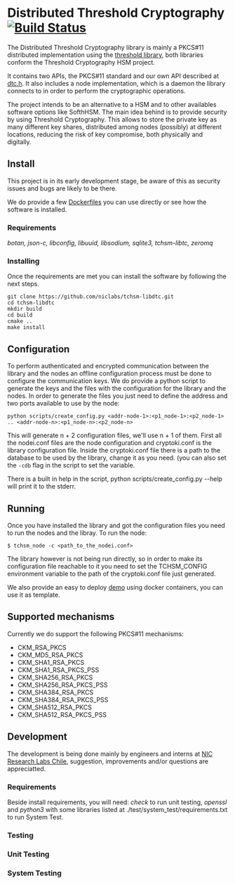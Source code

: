 # Distributed Threshold Cryptography [![Build Status](https://travis-ci.org/niclabs/tchsm-libdtc.svg?branch=master)](https://travis-ci.org/niclabs/tchsm-libdtc)

The Distributed Threshold Cryptography library is mainly a PKCS#11 distributed implementation using the [threshold library](https://github.com/niclabs/tchsm-libtc), both libraries conform the Threshold Cryptography HSM project.

It contains two APIs, the PKCS#11 standard and our own API described at [dtc.h](https://github.com/niclabs/tchsm-libdtc/blob/master/src/include/dtc.h). It also includes a node implementation, which is a daemon the library connects to in order to perform the cryptographic operations.

The project intends to be an alternative to a HSM and to other availables software options like SofthHSM. The main idea behind is to provide security by using Threshold Cryptography. This allows to store the private key as many different key shares, distributed among nodes (possibly) at different locations, reducing the risk of key compromise, both physically and digitally.

## Install

This project is in its early development stage, be aware of this as security issues and bugs are likely to be there.

We do provide a few [Dockerfiles](https://github.com/niclabs/docker/tree/master/tchsm) you can use directly or see how the software is installed.

### Requirements

*botan, json-c, libconfig, libuuid, libsodium, sqlite3, tchsm-libtc, zeromq*

### Installing

Once the requirements are met you can install the software by following the next steps.

```shell
git clone https://github.com/niclabs/tchsm-libdtc.git
cd tchsm-libdtc
mkdir build
cd build
cmake ..
make install
```
## Configuration

To perform authenticated and encrypted communication between the library and the nodes an offline configuration process must be done to configure the communication keys. We do provide a python script to generate the keys and the files with the configuration for the library and the nodes. In order to generate the files you just need to define the address and two ports available to use by the node:

```shell
python scripts/create_config.py <addr-node-1>:<p1_node-1>:<p2_node-1> .. <addr-node-n>:<p1_node-n>:<p2_node-n>
```

This will generate n + 2 configuration files, we'll use n + 1 of them. First all the nodei.conf files are the node configuration and cryptoki.conf is the library configuration file.
Inside the cryptoki.conf file there is a path to the database to be used by the library, change it as you need. (you can also set the ```-cdb``` flag in the script to set the variable.

There is a built in help in the script, python scripts/create_config.py --help will print it to the stderr.

## Running

Once you have installed the library and got the configuration files you need to run the nodes and the libray. To run the node:

```shell
$ tchsm_node -c <path_to_the_nodei.conf>
```

The library however is not being run directly, so in order to make its configuration file reachable to it you need to set the TCHSM_CONFIG environment variable to the path of the cryptoki.conf file just generated.

We also provide an easy to deploy [demo](https://github.com/niclabs/docker/tree/master/tchsm/demo/ubuntulatest-knot) using docker containers, you can use it as template.

## Supported mechanisms

Currently we do support the following PKCS#11 mechanisms:

* CKM_RSA_PKCS
* CKM_MD5_RSA_PKCS
* CKM_SHA1_RSA_PKCS
* CKM_SHA1_RSA_PKCS_PSS
* CKM_SHA256_RSA_PKCS
* CKM_SHA256_RSA_PKCS_PSS
* CKM_SHA384_RSA_PKCS
* CKM_SHA384_RSA_PKCS_PSS
* CKM_SHA512_RSA_PKCS
* CKM_SHA512_RSA_PKCS_PSS

## Development

The development is being done mainly by engineers and interns at [NIC Research Labs Chile](http://niclabs.cl), suggestion, improvements and/or questions are appreciatted.

### Requirements

Beside install requirements, you will need: *check* to run unit testing, *openssl* and *python3* with some libraries listed at ./test/system_test/requirements.txt to run System Test.

### Testing

### Unit Testing

### System Testing
